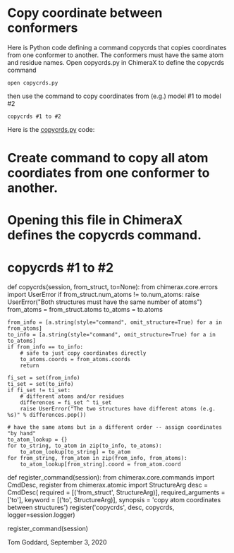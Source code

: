 # Copy coordinate between conformers

Here is Python code defining a command copycrds that copies coordinates from one conformer to another.   The conformers must have the same atom and residue names.  Open copycrds.py in ChimeraX to define the copycrds command

    open copycrds.py

then use the command to copy coordinates from (e.g.) model #1 to model #2

    copycrds #1 to #2

Here is the [copycrds.py](copycrds.py) code:

# Create command to copy all atom coordiates from one conformer to another.
# Opening this file in ChimeraX defines the copycrds command.
#
#  copycrds #1 to #2

def copycrds(session, from_struct, to=None):
    from chimerax.core.errors import UserError
    if from_struct.num_atoms != to.num_atoms:
        raise UserError("Both structures must have the same number of atoms")
    from_atoms = from_struct.atoms
    to_atoms = to.atoms

    from_info = [a.string(style="command", omit_structure=True) for a in from_atoms]
    to_info = [a.string(style="command", omit_structure=True) for a in to_atoms]
    if from_info == to_info:
        # safe to just copy coordinates directly
        to_atoms.coords = from_atoms.coords
        return

    fi_set = set(from_info)
    ti_set = set(to_info)
    if fi_set != ti_set:
        # different atoms and/or residues
        differences = fi_set ^ ti_set
        raise UserError("The two structures have different atoms (e.g. %s)" % differences.pop())

    # have the same atoms but in a different order -- assign coordinates "by hand"
    to_atom_lookup = {}
    for to_string, to_atom in zip(to_info, to_atoms):
        to_atom_lookup[to_string] = to_atom
    for from_string, from_atom in zip(from_info, from_atoms):
        to_atom_lookup[from_string].coord = from_atom.coord


def register_command(session):
    from chimerax.core.commands import CmdDesc, register
    from chimerax.atomic import StructureArg
    desc = CmdDesc(
           required = [('from_struct', StructureArg)],
           required_arguments = ['to'],
           keyword = [('to', StructureArg)],
           synopsis = 'copy atom coordinates between structures')
    register('copycrds', desc, copycrds, logger=session.logger)

register_command(session)

Tom Goddard, September 3, 2020
